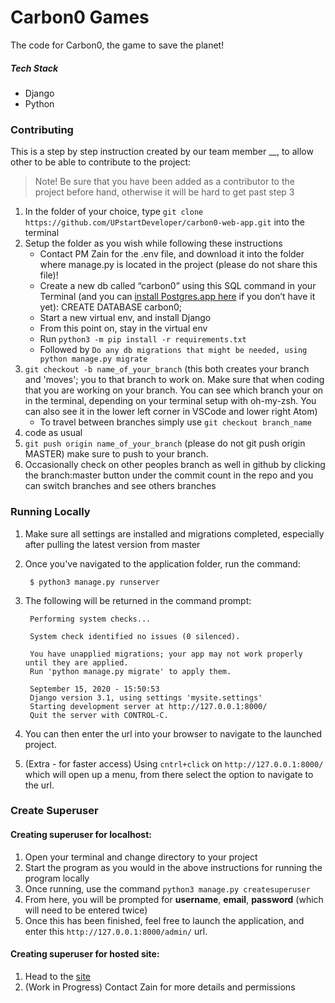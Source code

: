# Carbon0 Games
The code for Carbon0, the game to save the planet!

##### Tech Stack
- Django
- Python

### Contributing
This is a step by step instruction created by our team member __, to allow other to be able to contribute to the project:
> Note! Be sure that you have been added as a contributor to the project before hand, otherwise it will be hard to get past step 3

1. In the folder of your choice, type `git clone https://github.com/UPstartDeveloper/carbon0-web-app.git` into the terminal
2. Setup the folder as you wish while following these instructions
    - Contact PM Zain for the .env file, and download it into the folder where manage.py is located in the project (please do not share this file)!
    - Create a new db called “carbon0” using this SQL command in your Terminal (and you can [install Postgres.app here](https://postgresapp.com/) if you don’t have it yet): CREATE DATABASE carbon0;
    - Start a new virtual env, and install Django
    - From this point on, stay in the virtual env
    - Run `python3 -m pip install -r requirements.txt`
    - Followed by `Do any db migrations that might be needed, using python manage.py migrate`
3. `git checkout -b name_of_your_branch` (this both creates your branch and 'moves'; you to that branch to work on. Make sure that when coding that you are working on your branch. You can see which branch your on in the terminal, depending on your terminal setup with oh-my-zsh. You can also see it in the lower left corner in VSCode and lower right Atom)
    - To travel between branches simply use `git checkout branch_name`
4. code as usual
5. `git push origin name_of_your_branch` (please do not git push origin MASTER) make sure to push to your branch.
6. Occasionally check on other peoples branch as well in github by clicking the branch:master button under the commit count in the repo and you can switch branches and see others branches

### Running Locally

1. Make sure all settings are installed and migrations completed, especially after pulling the latest version from master
2. Once you've navigated to the application folder, run the command:

        $ python3 manage.py runserver
        

3. The following will be returned in the command prompt:

        Performing system checks...

        System check identified no issues (0 silenced).

        You have unapplied migrations; your app may not work properly until they are applied.
        Run 'python manage.py migrate' to apply them.

        September 15, 2020 - 15:50:53
        Django version 3.1, using settings 'mysite.settings'
        Starting development server at http://127.0.0.1:8000/
        Quit the server with CONTROL-C.
        

4. You can then enter the url into your browser to navigate to the launched project.
5. (Extra - for faster access) Using `cntrl+click` on  `http://127.0.0.1:8000/` which will open up a menu, from there select the option to navigate to the url.


### Create Superuser
#### Creating superuser for localhost:

1. Open your terminal and change directory to your project
2. Start the program as you would in the above instructions for running the program locally
3. Once running, use the command `python3 manage.py createsuperuser`
4. From here, you will be prompted for **username**, **email**, **password** (which will need to be entered twice)
5. Once this has been finished, feel free to launch the application, and enter this `http://127.0.0.1:8000/admin/` url.

#### Creating superuser for hosted site:

1. Head to the [site]()
2. (Work in Progress) Contact Zain for more details and permissions
